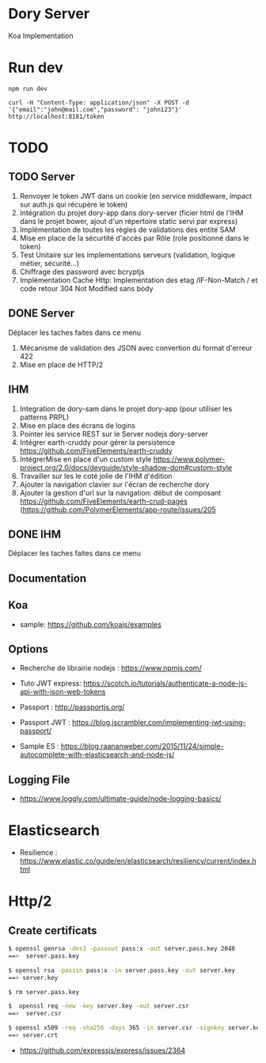 # Dory Server

Koa Implementation

# Run dev 

```shall
npm run dev
```

```
curl -H "Content-Type: application/json" -X POST -d '{"email":"john@mail.com","password": "john123"}'  http://localhost:8181/token
```

# TODO
## TODO Server 
1. Renvoyer le token JWT dans un cookie (en service middleware, impact sur auth.js qui récupère le token)
1. Intégration du projet dory-app dans dory-server (ficier html de l'IHM dans le projet bower, ajout d'un répertoire static servi par express)
1. Implémentation de toutes les règles de validations des entité SAM
1. Mise en place de la sécurtité d'accès par Rôle (role positionné dans le token)
1. Test Unitaire sur les implementations serveurs (validation, logique métier, sécurité...)
1. Chiffrage des password avec bcryptjs
1. Implémentation Cache Http: Implementation des etag /IF-Non-Match / et code retour 304 Not Modified sans body

## DONE Server
Déplacer les taches faites dans ce menu
1. Mécanisme de validation des JSON avec convertion du format d'erreur 422 
1. Mise en place de HTTP/2

## IHM
1. Integration de dory-sam dans le projet dory-app (pour utiliser les patterns PRPL)
1. Mise en place des écrans de logins
1. Pointer les service REST sur le Server nodejs dory-server
1. Intégrer earth-cruddy pour gérer la persistence  https://github.com/FiveElements/earth-cruddy
1. IntégrerMise en place d'un custom style https://www.polymer-project.org/2.0/docs/devguide/style-shadow-dom#custom-style
1. Travailler sur les le coté jolie de l'IHM d'édition
1. Ajouter la navigation clavier sur l'écran de recherche dory
1. Ajouter la gestion d'url sur la navigation: début de composant https://github.com/FiveElements/earth-crud-pages (https://github.com/PolymerElements/app-route/issues/205

## DONE IHM
Déplacer les taches faites dans ce menu

## Documentation

## Koa
* sample: https://github.com/koajs/examples

## Options
* Recherche de librairie nodejs : https://www.npmjs.com/
* Tuto JWT express:  https://scotch.io/tutorials/authenticate-a-node-js-api-with-json-web-tokens


* Passport : http://passportjs.org/
* Passport JWT : https://blog.jscrambler.com/implementing-jwt-using-passport/
 
* Sample ES : https://blog.raananweber.com/2015/11/24/simple-autocomplete-with-elasticsearch-and-node-js/
 
## Logging File
* https://www.loggly.com/ultimate-guide/node-logging-basics/


# Elasticsearch

* Resilience : https://www.elastic.co/guide/en/elasticsearch/resiliency/current/index.html

# Http/2
## Create certificats
```bash
$ openssl genrsa -des3 -passout pass:x -out server.pass.key 2048
==>  server.pass.key

$ openssl rsa -passin pass:x -in server.pass.key -out server.key
==> server.key

$ rm server.pass.key

$  openssl req -new -key server.key -out server.csr
==>  server.csr

$ openssl x509 -req -sha256 -days 365 -in server.csr -signkey server.key -out server.crt
==> server.crt
```
* https://github.com/expressjs/express/issues/2364